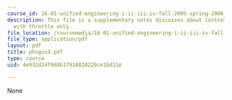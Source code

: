 ```yaml
---
course_id: 16-01-unified-engineering-i-ii-iii-iv-fall-2005-spring-2006
description: This file is a supplementary notes discusses about control of an Aircraft
  with throttle only.
file_location: /coursemedia/16-01-unified-engineering-i-ii-iii-iv-fall-2005-spring-2006/4e932d24f9d4b17918820220ce1bd11e_phugoid.pdf
file_type: application/pdf
layout: pdf
title: phugoid.pdf
type: course
uid: 4e932d24f9d4b17918820220ce1bd11e

---
```

None